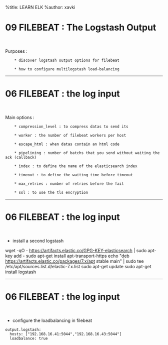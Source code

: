 %title: LEARN ELK
%author: xavki

# 09 FILEBEAT : The Logstash Output

<br>

Purposes :

		* discover logstash output options for filebeat

		* how to configure multilogstash load-balancing


------------------------------------------------------------------

# 06 FILEBEAT : the log input


<br>

Main options :

		* compression_level : to compress datas to send its

		* worker : the number of filebeat workers per host

		* escape_html : when datas contain an html code

		* pipelining : number of batchs that you send without waiting the ack (callback)

		* index : to define the name of the elasticsearch index

		* timeout : to define the waiting time before timeout

		* max_retries : number of retries before the fail

		* ssl : to use the tls encryption

------------------------------------------------------------------

# 06 FILEBEAT : the log input

<br>

* install a second logstash

wget -qO - https://artifacts.elastic.co/GPG-KEY-elasticsearch | sudo apt-key add -
sudo apt-get install apt-transport-https
echo "deb https://artifacts.elastic.co/packages/7.x/apt stable main" | sudo tee /etc/apt/sources.list.d/elastic-7.x.list
sudo apt-get update
sudo apt-get install logstash

------------------------------------------------------------------

# 06 FILEBEAT : the log input


<br>

* configure the loadbalancing in filebeat

```
output.logstash:
  hosts: ["192.168.16.41:5044","192.168.16.43:5044"]
  loadbalance: true
```
